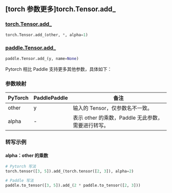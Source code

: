 ## [torch 参数更多]torch.Tensor.add\_

### [torch.Tensor.add\_](https://pytorch.org/docs/stable/generated/torch.Tensor.add_.html#torch.Tensor.add_)

```python
torch.Tensor.add_(other, *, alpha=1)
```

### [paddle.Tensor.add\_](https://www.paddlepaddle.org.cn/documentation/docs/zh/api/paddle/Tensor_cn.html#id3)

```python
paddle.Tensor.add_(y, name=None)
```

Pytorch 相比 Paddle 支持更多其他参数，具体如下：

### 参数映射

| PyTorch | PaddlePaddle | 备注                                                     |
| ------- | ------------ | -------------------------------------------------------- |
| other   | y            | 输入的 Tensor，仅参数名不一致。                          |
| alpha   | -            | 表示 other 的乘数，Paddle 无此参数，需要进行转写。 |

### 转写示例

#### alpha：other 的乘数

```python
# Pytorch 写法
torch.tensor([3, 5]).add_(torch.tensor([2, 3]), alpha=2)

# Paddle 写法
paddle.to_tensor([3, 5]).add_(2 * paddle.to_tensor([2, 3]))
```
